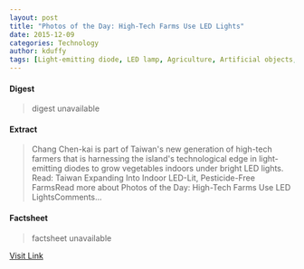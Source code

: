 ```yaml
---
layout: post
title: "Photos of the Day: High-Tech Farms Use LED Lights"
date: 2015-12-09
categories: Technology
author: kduffy
tags: [Light-emitting diode, LED lamp, Agriculture, Artificial objects, Natural environment, Land management, Primary sector of the economy]
---
```



#### Digest
>digest unavailable

#### Extract
>Chang Chen-kai is part of Taiwan's new generation of high-tech farmers that is harnessing the island's technological edge in light-emitting diodes to grow vegetables indoors under bright LED lights. Read: Taiwan Expanding Into Indoor LED-Lit, Pesticide-Free FarmsRead more about Photos of the Day: High-Tech Farms Use LED LightsComments...

#### Factsheet
>factsheet unavailable

[Visit Link](http://www.pddnet.com/news/2015/04/photos-day-high-tech-farms-use-led-lights)


